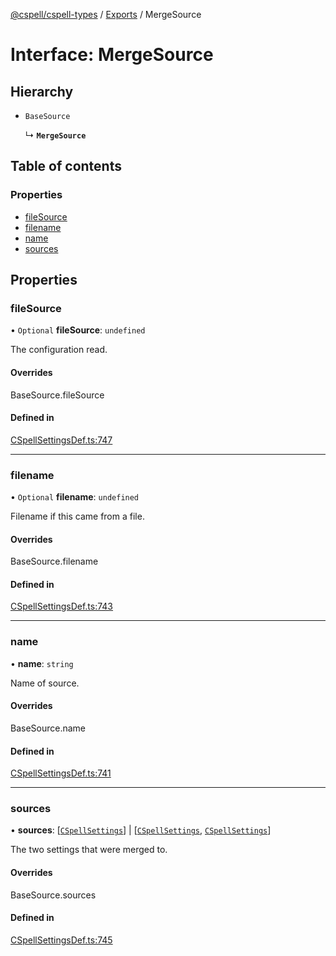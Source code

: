 [@cspell/cspell-types](../README.md) / [Exports](../modules.md) / MergeSource

# Interface: MergeSource

## Hierarchy

- `BaseSource`

  ↳ **`MergeSource`**

## Table of contents

### Properties

- [fileSource](MergeSource.md#filesource)
- [filename](MergeSource.md#filename)
- [name](MergeSource.md#name)
- [sources](MergeSource.md#sources)

## Properties

### fileSource

• `Optional` **fileSource**: `undefined`

The configuration read.

#### Overrides

BaseSource.fileSource

#### Defined in

[CSpellSettingsDef.ts:747](https://github.com/streetsidesoftware/cspell/blob/d85344c/packages/cspell-types/src/CSpellSettingsDef.ts#L747)

___

### filename

• `Optional` **filename**: `undefined`

Filename if this came from a file.

#### Overrides

BaseSource.filename

#### Defined in

[CSpellSettingsDef.ts:743](https://github.com/streetsidesoftware/cspell/blob/d85344c/packages/cspell-types/src/CSpellSettingsDef.ts#L743)

___

### name

• **name**: `string`

Name of source.

#### Overrides

BaseSource.name

#### Defined in

[CSpellSettingsDef.ts:741](https://github.com/streetsidesoftware/cspell/blob/d85344c/packages/cspell-types/src/CSpellSettingsDef.ts#L741)

___

### sources

• **sources**: [[`CSpellSettings`](CSpellSettings.md)] \| [[`CSpellSettings`](CSpellSettings.md), [`CSpellSettings`](CSpellSettings.md)]

The two settings that were merged to.

#### Overrides

BaseSource.sources

#### Defined in

[CSpellSettingsDef.ts:745](https://github.com/streetsidesoftware/cspell/blob/d85344c/packages/cspell-types/src/CSpellSettingsDef.ts#L745)

